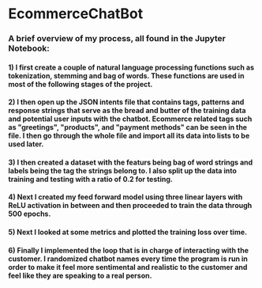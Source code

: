 # EcommerceChatBot

### A brief overview of my process, all found in the Jupyter Notebook:
#### 1) I first create a couple of natural language processing functions such as tokenization, stemming and bag of words. These functions are used in most of the following stages of the project.

#### 2) I then open up the JSON intents file that contains tags, patterns and response strings that serve as the bread and butter of the training data and potential user inputs with the chatbot. Ecommerce related tags such as "greetings", "products", and "payment methods" can be seen in the file. I then go through the whole file and import all its data into lists to be used later.

#### 3) I then created a dataset with the featurs being bag of word strings and labels being the tag the strings belong to. I also split up the data into training and testing with a ratio of 0.2 for testing.

#### 4) Next I created my feed forward model using three linear layers with ReLU activation in between and then proceeded to train the data through 500 epochs.

#### 5) Next I looked at some metrics and plotted the training loss over time.

#### 6) Finally I implemented the loop that is in charge of interacting with the customer. I randomized chatbot names every time the program is run in order to make it feel more sentimental and realistic to the customer and feel like they are speaking to a real person.
